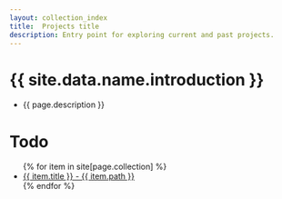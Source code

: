 ```yaml
---
layout: collection_index
title:  Projects title
description: Entry point for exploring current and past projects.
---
```


# {{ site.data.name.introduction }}
- {{ page.description }}

# Todo


<ul>
  {% for item in site[page.collection] %}
    <li>
      <a href="{{ item.url }}">{{ item.title }} - {{ item.path }} </a>
    </li>
  {% endfor %}
</ul>


